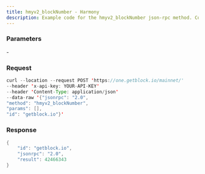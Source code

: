 ```yaml
---
title: hmyv2_blockNumber - Harmony
description: Example code for the hmyv2_blockNumber json-rpc method. Сomplete guide on how to use hmyv2_blockNumber json-rpc in GetBlock.io Web3 documentation.
---
```


### Parameters


\-

### Request

``` java
curl --location --request POST 'https://one.getblock.io/mainnet/' 
--header 'x-api-key: YOUR-API-KEY' 
--header 'Content-Type: application/json' 
--data-raw '{"jsonrpc": "2.0",
"method": "hmyv2_blockNumber",
"params": [],
"id": "getblock.io"}'
```

###  Response

``` java
{
    "id": "getblock.io",
    "jsonrpc": "2.0",
    "result": 42466343
}
```

